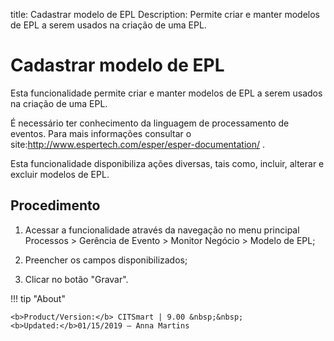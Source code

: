 title: Cadastrar modelo de EPL
Description: Permite criar e manter modelos de EPL a serem usados na criação de uma EPL.
# Cadastrar modelo de EPL

Esta funcionalidade permite criar e manter modelos de EPL a serem usados na
criação de uma EPL.

É necessário ter conhecimento da linguagem de processamento de eventos. Para
mais informações consultar o
site:<http://www.espertech.com/esper/esper-documentation/> .

Esta funcionalidade disponibiliza ações diversas, tais como, incluir, alterar e
excluir modelos de EPL.

Procedimento
------------

1.  Acessar a funcionalidade através da navegação no menu principal Processos \>
    Gerência de Evento \> Monitor Negócio \> Modelo de EPL;

2.  Preencher os campos disponibilizados;

3.  Clicar no botão "Gravar".


!!! tip "About"

    <b>Product/Version:</b> CITSmart | 9.00 &nbsp;&nbsp;
    <b>Updated:</b>01/15/2019 – Anna Martins
